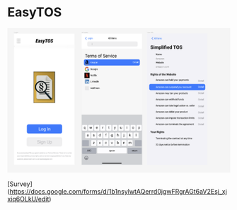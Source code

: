 # EasyTOS
![Image](https://github.com/Wnguyen14/easytos/blob/master/image.png?raw=true)

[Survey] (https://docs.google.com/forms/d/1b1nsylwtAQerrd0jgwFRgrAGt6aV2Esj_xjxiq6OLkU/edit)
